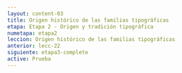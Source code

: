```yaml
---
layout: content-03
title: Origen histórico de las familias tipográficas
etapa: Etapa 2 - Origen y tradición tipográfica
numetapa: etapa2
leccion: Origen histórico de las familias tipográficas
anterior: lecc-22
siguiente: etapa3-complete
active: Prueba
---
```


<div class="col-md-4 extracto">

</div>

<div class="col-md-8">

	

</div>